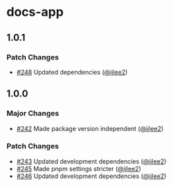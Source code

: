 # docs-app

## 1.0.1

### Patch Changes

- [#248](https://github.com/ijlee2/ember-container-query/pull/248) Updated dependencies ([@ijlee2](https://github.com/ijlee2))

## 1.0.0

### Major Changes

- [#242](https://github.com/ijlee2/ember-container-query/pull/242) Made package version independent ([@ijlee2](https://github.com/ijlee2))

### Patch Changes

- [#243](https://github.com/ijlee2/ember-container-query/pull/243) Updated development dependencies ([@ijlee2](https://github.com/ijlee2))
- [#245](https://github.com/ijlee2/ember-container-query/pull/245) Made pnpm settings stricter ([@ijlee2](https://github.com/ijlee2))
- [#246](https://github.com/ijlee2/ember-container-query/pull/246) Updated development dependencies ([@ijlee2](https://github.com/ijlee2))
